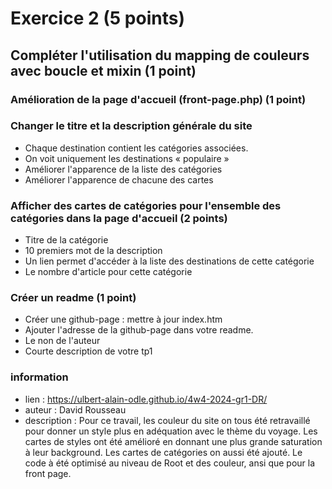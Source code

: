# Exercice 2 (5 points)
## Compléter l'utilisation du mapping de couleurs avec boucle et mixin (1 point)

### Amélioration de la page d'accueil (front-page.php) (1 point)

### Changer le titre et la description générale du site
- Chaque destination contient les catégories associées.
- On voit uniquement les destinations « populaire »
- Améliorer l'apparence de la liste des catégories
- Améliorer l'apparence de chacune des cartes

### Afficher des cartes de catégories pour l'ensemble des catégories dans la page d'accueil (2 points)

- Titre de la catégorie
- 10 premiers mot de la description
- Un lien permet d'accéder à la liste des destinations de cette catégorie
- Le nombre d'article pour cette catégorie

### Créer un readme (1 point)

- Créer une github-page : mettre à jour index.htm
- Ajouter l'adresse de la github-page dans votre readme.
- Le non de l'auteur
- Courte description de votre tp1

### information

- lien : https://ulbert-alain-odle.github.io/4w4-2024-gr1-DR/ 
- auteur : David Rousseau
- description : Pour ce travail, les couleur du site on tous été retravaillé pour donner un style plus en adéquation avec le thème du voyage. Les cartes de styles ont été amélioré en donnant une plus grande saturation à leur background. Les cartes de catégories on aussi été ajouté. Le code à été optimisé au niveau de Root et des couleur, ansi que pour la front page.
